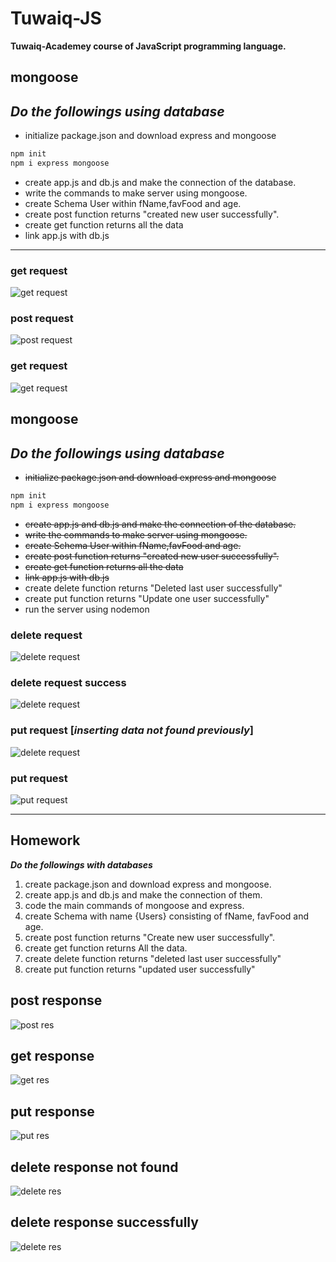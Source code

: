 # Tuwaiq-JS

**Tuwaiq-Academey course of JavaScript programming language.**

## mongoose

## *Do the followings using database*

- initialize package.json and download express and mongoose
```bash
npm init
npm i express mongoose
```
- create app.js and db.js and make the connection of the database.
- write the commands to make server using mongoose.
- create Schema User within fName,favFood and age.
- create post function returns "created new user successfully".
- create get function returns all the data
- link app.js with db.js
---
### get request


![get request](./images/getResponse.png)

### post request


![post request](./images/postResponse.png)

### get request


![get request](./images/GETResponse.png)


## mongoose

## *Do the followings using database*

- ~~initialize package.json and download express and mongoose~~
```bash
npm init
npm i express mongoose
```
- ~~create app.js and db.js and make the connection of the database.~~
- ~~write the commands to make server using mongoose.~~
- ~~create Schema User within fName,favFood and age.~~
- ~~create post function returns "created new user successfully".~~
- ~~create get function returns all the data~~
- ~~link app.js with db.js~~
- create delete function returns "Deleted last user successfully"
- create put function returns "Update one user successfully"
- run the server using nodemon

### delete request


![delete request](./images/deleteResponse.png)


### delete request success


![delete request](./images/deleteResponseSuccess.png)


### put request [*inserting data not found previously*]


![delete request](./images/deleteResponse.png)


### put request


![put request](./images/putResponseSuccess.png)


--- 

## Homework

***Do the followings with databases***

1. create package.json and download express and mongoose.
1. create app.js and db.js and make the connection of them.
1. code the main commands of mongoose and express.
1. create Schema with name {Users} consisting of fName, favFood and age.
1. create post function returns "Create new user successfully".
1. create get function returns All the data.
1. create delete function returns "deleted last user successfully"
1. create put function returns "updated user successfully"


## post response

![post res](./Homework/images/postRequest.png)


## get response

![get res](./Homework/images/getRequest.png)


## put response

![put res](./Homework/images/putReq.png)


## delete response not found

![delete res](./Homework/images/yasserNotFound.png)


## delete response successfully

![delete res](./Homework/images/Sara.png)